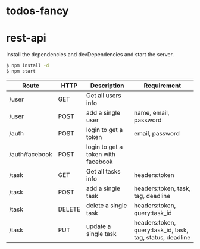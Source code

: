 # todos-fancy

# rest-api

Install the dependencies and devDependencies and start the server.

```sh
$ npm install -d
$ npm start
```

| Route          | HTTP   | Description |Requirement|
|----------------|--------|-------------|-----------|
| /user        | GET    | Get all users info||
| /user        | POST   | add a single user | name, email, password |
| /auth        | POST   | login to get a token              |email, password|
| /auth/facebook| POST   | login to get a token with facebook||
| /task         | GET    | Get all tasks info                |headers:token|
| /task         | POST   | add a single task                 |headers:token, task, tag, deadline |
|/task         | DELETE | delete a single task |headers:token, query:task_id|
|/task         | PUT    | update a single task|headers:token, query:task_id, task, tag, status, deadline|

